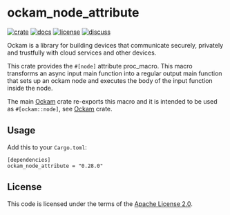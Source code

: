 # ockam_node_attribute

[![crate][crate-image]][crate-link]
[![docs][docs-image]][docs-link]
[![license][license-image]][license-link]
[![discuss][discuss-image]][discuss-link]

Ockam is a library for building devices that communicate securely, privately
and trustfully with cloud services and other devices.

This crate provides the `#[node]` attribute proc_macro. This macro transforms
an async input main function into a regular output main function that sets up
an ockam node and executes the body of the input function inside the node.

The main [Ockam][main-ockam-crate-link] crate re-exports this macro and it is
intended to be used as `#[ockam::node]`, see [Ockam][main-ockam-crate-link]
crate.

## Usage

Add this to your `Cargo.toml`:

```
[dependencies]
ockam_node_attribute = "0.28.0"
```

## License

This code is licensed under the terms of the [Apache License 2.0][license-link].

[main-ockam-crate-link]: https://crates.io/crates/ockam

[crate-image]: https://img.shields.io/crates/v/ockam_node_attribute.svg
[crate-link]: https://crates.io/crates/ockam_node_attribute

[docs-image]: https://docs.rs/ockam_node_attribute/badge.svg
[docs-link]: https://docs.rs/ockam_node_attribute

[license-image]: https://img.shields.io/badge/License-Apache%202.0-green.svg
[license-link]: https://github.com/ockam-network/ockam/blob/HEAD/LICENSE

[discuss-image]: https://img.shields.io/badge/Discuss-Github%20Discussions-ff70b4.svg
[discuss-link]: https://github.com/ockam-network/ockam/discussions
